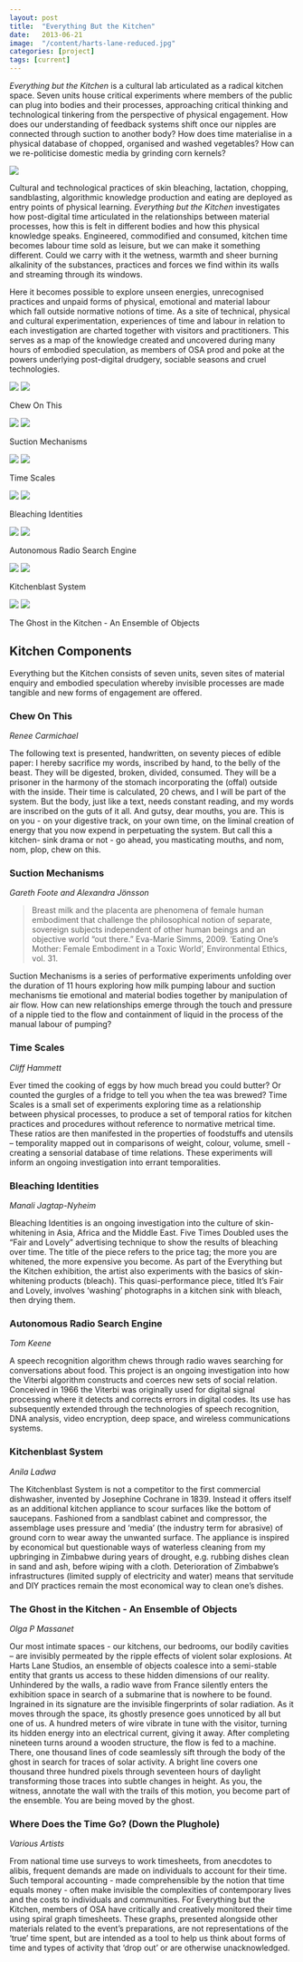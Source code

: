 ```yaml
---
layout: post
title:  "Everything But the Kitchen"
date:   2013-06-21 
image:  "/content/harts-lane-reduced.jpg"
categories: [project]
tags: [current]
---
```


*Everything but the Kitchen* is a cultural lab articulated as a radical kitchen space. Seven units house critical experiments where members of the public can plug into bodies and their processes, approaching critical thinking and technological tinkering from the perspective of physical engagement. How does our understanding of feedback systems shift once our nipples are connected through suction to another body? How does time materialise in a physical database of chopped,
organised and washed vegetables? How can we re-politicise domestic media by grinding corn kernels?

<img src="/content/harts-lane-reduced.jpg" />

Cultural and technological practices of skin bleaching, lactation, chopping, sandblasting, algorithmic knowledge production and eating are deployed as entry points of physical learning. *Everything but the Kitchen* investigates how post-digital time articulated in the relationships between material processes, how this is felt in different bodies and how this physical knowledge speaks. Engineered, commodified and consumed, kitchen time becomes labour time sold as leisure,
but we can make it something different. Could we carry with it the wetness, warmth and sheer burning alkalinity of the substances, practices and forces we find within its walls and streaming through its windows.

Here it becomes possible to explore unseen energies, unrecognised practices and unpaid forms of physical, emotional and material labour which fall outside normative notions of time. As a site of technical, physical and cultural experimentation, experiences of time and labour in relation to each investigation are charted together with visitors and practitioners. This serves as a map of the knowledge created and uncovered during many hours of embodied speculation, as
members of OSA prod and poke at the powers underlying post-digital drudgery, sociable seasons and cruel technologies.


<div class="gallery">
    <div class="gallery__item">
        <img src="/content/projects/ebtk/400xn/renee01.jpg" />
        <img src="/content/projects/ebtk/400xn/renee02.jpg" />
        <p>Chew On This</p>
    </div>
    <div class="gallery__item">
        <img src="/content/projects/ebtk/400xn/alexgareth01.jpg" />
        <img src="/content/projects/ebtk/400xn/alexgareth02.jpg" />
        <p>Suction Mechanisms</p>
    </div>
    <div class="gallery__item">
        <img src="/content/projects/ebtk/400xn/cliff01.jpg" />
        <img src="/content/projects/ebtk/400xn/cliff02.jpg" />
        <p>Time Scales</p>
    </div>
    <div class="gallery__item">
        <img src="/content/projects/ebtk/400xn/manali01.jpg" />
        <img src="/content/projects/ebtk/400xn/manali02.jpg" />
        <p>Bleaching Identities</p>
    </div>
    <div class="gallery__item">
        <img src="/content/projects/ebtk/400xn/tom01.jpg" />
        <img src="/content/projects/ebtk/400xn/tom02.jpg" />
        <p>Autonomous Radio Search Engine</p>
    </div>
    <div class="gallery__item">
        <img src="/content/projects/ebtk/400xn/anila01.jpg" />
        <img src="/content/projects/ebtk/400xn/anila02.jpg" />
        <p>Kitchenblast System</p>
    </div>
    <div class="gallery__item">
        <img src="/content/projects/ebtk/400xn/olga01.jpg" />
        <img src="/content/projects/ebtk/400xn/olga02.jpg" />
        <p>The Ghost in the Kitchen - An Ensemble of Objects</p>
    </div>
</div>

Kitchen Components
------------------
Everything but the Kitchen consists of seven units, seven sites of material enquiry and embodied speculation whereby invisible processes are made tangible and new forms of engagement are offered.


### Chew On This
*Renee Carmichael*

The following text is presented, handwritten, on seventy pieces of edible paper:
I hereby sacrifice my words, inscribed by hand, to the belly of the beast. They will be digested, broken, divided, consumed. They will be a prisoner in the harmony of the stomach incorporating the (offal) outside with the inside. Their time is calculated, 20 chews, and I will be part of the system. But the body, just like a text, needs constant reading, and my words are inscribed on the guts of it all. And gutsy, dear mouths, you are. This is on you - on your digestive track, on your
own time, on the liminal creation of energy that you now expend in perpetuating the system. But call this a kitchen- sink drama or not - go ahead, you masticating mouths, and nom, nom, plop, chew on this.


### Suction Mechanisms
*Gareth Foote and Alexandra Jönsson*

> Breast milk and the placenta are phenomena of female human embodiment that challenge the philosophical notion of separate, sovereign subjects independent of other human beings and an objective world “out there.”
Eva-Marie Simms, 2009. ‘Eating One’s Mother: Female Embodiment in a Toxic World’, Environmental Ethics, vol. 31.

Suction Mechanisms is a series of performative experiments unfolding over the duration of 11 hours exploring how milk pumping labour and suction mechanisms tie emotional and material bodies together by manipulation of air flow. How can new relationships emerge through the touch and pressure of a nipple tied to the flow and containment of liquid in the process of the manual labour of pumping?


### Time Scales
*Cliff Hammett*

Ever timed the cooking of eggs by how much bread you could butter? Or counted the gurgles of a fridge to tell you when the tea was brewed? Time Scales is a small set of experiments exploring time as a relationship between physical processes, to produce a set of temporal ratios for kitchen practices and procedures without reference to normative metrical time. These ratios are then manifested in the properties of foodstuffs and utensils – temporality mapped out in comparisons of weight,
colour, volume, smell - creating a sensorial database of time relations. These experiments will inform an ongoing investigation into errant temporalities.


### Bleaching Identities
*Manali Jagtap-Nyheim*

Bleaching Identities is an ongoing investigation into the culture of skin-whitening in Asia, Africa and the Middle East. Five Times Doubled uses the “Fair and Lovely” advertising technique to show the results of bleaching over time. The title of the piece refers to the price tag; the more you are whitened, the more expensive you become. As part of the Everything but the Kitchen exhibition, the artist also experiments with the basics of skin- whitening products (bleach). This
quasi-performance piece, titled It’s Fair and Lovely, involves ‘washing’ photographs in a kitchen sink with bleach, then drying them.


### Autonomous Radio Search Engine
*Tom Keene*

A speech recognition algorithm chews through radio waves searching for conversations about food. This project is an ongoing investigation into how the Viterbi algorithm constructs and coerces new sets of social relation. Conceived in 1966 the Viterbi was originally used for digital signal processing where it detects and corrects errors in digital codes. Its use has subsequently extended through the technologies of speech recognition, DNA analysis, video encryption, deep space, and
wireless communications systems.


### Kitchenblast System
*Anila Ladwa*

The Kitchenblast System is not a competitor to the first commercial dishwasher, invented by Josephine Cochrane in 1839. Instead it offers itself as an additional kitchen appliance to scour surfaces like the bottom of saucepans. Fashioned from a sandblast cabinet and compressor, the assemblage uses pressure and ‘media’ (the industry term for abrasive) of ground corn to wear away the unwanted surface.
The appliance is inspired by economical but questionable ways of waterless cleaning from my upbringing in Zimbabwe during years of drought, e.g. rubbing dishes clean in sand and ash, before wiping with a cloth. Deterioration of Zimbabwe’s infrastructures (limited supply of electricity and water) means that servitude and DIY practices remain the most economical way to clean one’s dishes.


### The Ghost in the Kitchen - An Ensemble of Objects
*Olga P Massanet*

Our most intimate spaces - our kitchens, our bedrooms, our bodily cavities – are invisibly permeated by the ripple effects of violent solar explosions. At Harts Lane Studios, an ensemble of objects coalesce into a semi-stable entity that grants us access to these hidden dimensions of our reality.
Unhindered by the walls, a radio wave from France silently enters the exhibition space in search of a submarine that is nowhere to be found. Ingrained in its signature are the invisible fingerprints of solar radiation. As it moves through the space, its ghostly presence goes unnoticed by all but one of us. A hundred meters of wire vibrate in tune with the visitor, turning its hidden energy into an electrical current, giving it away. After completing nineteen turns around a wooden
structure, the flow is fed to a machine. There, one thousand lines of code seamlessly sift through the body of the ghost in search for traces of solar activity. A bright line covers one thousand three hundred pixels through seventeen hours of daylight transforming those traces into subtle changes in height. As you, the witness, annotate the wall with the trails of this motion, you become part of the ensemble. You are being moved by the ghost.


### Where Does the Time Go? (Down the Plughole)
*Various Artists*

From national time use surveys to work timesheets, from anecdotes to alibis, frequent demands are made on individuals to account for their time. Such temporal accounting - made comprehensible by the notion that time equals money - often make invisible the complexities of contemporary lives and the costs to individuals and communities. For Everything but the Kitchen, members of OSA have critically and creatively monitored their time using spiral graph timesheets. These graphs, presented
alongside other materials related to the event’s preparations, are not representations of the ‘true’ time spent, but are intended as a tool to help us think about forms of time and types of activity that ‘drop out’ or are otherwise unacknowledged.
